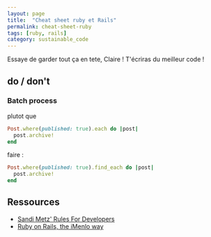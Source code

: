 ```yaml
---
layout: page
title:  "Cheat sheet ruby et Rails"
permalink: cheat-sheet-ruby
tags: [ruby, rails]
category: sustainable_code
---
```


Essaye de garder tout ça en tete, Claire ! T'écriras du meilleur code !

<!--more-->

## do / don't

### Batch process

plutot que

``` ruby
Post.where(published: true).each do |post|
  post.archive!
end
```

faire :

``` ruby
Post.where(published: true).find_each do |post|
  post.archive!
end
```

## Ressources

- [Sandi Metz' Rules For Developers](https://robots.thoughtbot.com/sandi-metz-rules-for-developers)
- [Ruby on Rails, the iMenlo way](https://medium.com/imenlo/ruby-on-rails-the-imenlo-way-d29965618630#.ewxo0q9al)